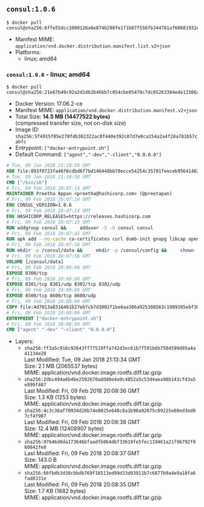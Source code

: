 ## `consul:1.0.6`

```console
$ docker pull consul@sha256:6ffe55dcc1000126a6e874b298fe1f1b87f556fb344781af60681932e408ec6a
```

-	Manifest MIME: `application/vnd.docker.distribution.manifest.list.v2+json`
-	Platforms:
	-	linux; amd64

### `consul:1.0.6` - linux; amd64

```console
$ docker pull consul@sha256:21e67b49c92a2d2d62b46bb7c054cbe05470c7dc05263384ede11506a39914f2
```

-	Docker Version: 17.06.2-ce
-	Manifest MIME: `application/vnd.docker.distribution.manifest.v2+json`
-	Total Size: **14.5 MB (14477522 bytes)**  
	(compressed transfer size, not on-disk size)
-	Image ID: `sha256:5f4915f05e270fdb302322ac0f440e392c07d7e0ca154a2a4f28a781b57cabfc`
-	Entrypoint: `["docker-entrypoint.sh"]`
-	Default Command: `["agent","-dev","-client","0.0.0.0"]`

```dockerfile
# Tue, 09 Jan 2018 21:10:58 GMT
ADD file:093f0723fa46f6cdbd6f7bd146448bb70ecce54254c35701feeceb956414622f in / 
# Tue, 09 Jan 2018 21:10:58 GMT
CMD ["/bin/sh"]
# Fri, 09 Feb 2018 20:07:14 GMT
MAINTAINER Preetha Appan <preetha@hashicorp.com> (@preetapan)
# Fri, 09 Feb 2018 20:07:14 GMT
ENV CONSUL_VERSION=1.0.6
# Fri, 09 Feb 2018 20:07:14 GMT
ENV HASHICORP_RELEASES=https://releases.hashicorp.com
# Fri, 09 Feb 2018 20:07:15 GMT
RUN addgroup consul &&     adduser -S -G consul consul
# Fri, 09 Feb 2018 20:07:45 GMT
RUN apk add --no-cache ca-certificates curl dumb-init gnupg libcap openssl su-exec &&     gpg --keyserver pgp.mit.edu --recv-keys 91A6E7F85D05C65630BEF18951852D87348FFC4C &&     mkdir -p /tmp/build &&     cd /tmp/build &&     wget ${HASHICORP_RELEASES}/consul/${CONSUL_VERSION}/consul_${CONSUL_VERSION}_linux_amd64.zip &&     wget ${HASHICORP_RELEASES}/consul/${CONSUL_VERSION}/consul_${CONSUL_VERSION}_SHA256SUMS &&     wget ${HASHICORP_RELEASES}/consul/${CONSUL_VERSION}/consul_${CONSUL_VERSION}_SHA256SUMS.sig &&     gpg --batch --verify consul_${CONSUL_VERSION}_SHA256SUMS.sig consul_${CONSUL_VERSION}_SHA256SUMS &&     grep consul_${CONSUL_VERSION}_linux_amd64.zip consul_${CONSUL_VERSION}_SHA256SUMS | sha256sum -c &&     unzip -d /bin consul_${CONSUL_VERSION}_linux_amd64.zip &&     cd /tmp &&     rm -rf /tmp/build &&     apk del gnupg openssl &&     rm -rf /root/.gnupg
# Fri, 09 Feb 2018 20:07:56 GMT
RUN mkdir -p /consul/data &&     mkdir -p /consul/config &&     chown -R consul:consul /consul
# Fri, 09 Feb 2018 20:07:56 GMT
VOLUME [/consul/data]
# Fri, 09 Feb 2018 20:08:08 GMT
EXPOSE 8300/tcp
# Fri, 09 Feb 2018 20:08:08 GMT
EXPOSE 8301/tcp 8301/udp 8302/tcp 8302/udp
# Fri, 09 Feb 2018 20:08:08 GMT
EXPOSE 8500/tcp 8600/tcp 8600/udp
# Fri, 09 Feb 2018 20:08:09 GMT
COPY file:4d7013a8316461b27eb7cb7d1002f1be6aa386a925388563c1989385ebf30c2c in /usr/local/bin/docker-entrypoint.sh 
# Fri, 09 Feb 2018 20:08:09 GMT
ENTRYPOINT ["docker-entrypoint.sh"]
# Fri, 09 Feb 2018 20:08:09 GMT
CMD ["agent" "-dev" "-client" "0.0.0.0"]
```

-	Layers:
	-	`sha256:ff3a5c916c92643ff77519ffa742d3ec61b7f591b6b7504599d95a4a41134e28`  
		Last Modified: Tue, 09 Jan 2018 21:13:34 GMT  
		Size: 2.1 MB (2065537 bytes)  
		MIME: application/vnd.docker.image.rootfs.diff.tar.gzip
	-	`sha256:2dbc494a6b46e2592670addd0e4a9c4852a5c53d4aea98b143cf43a5e899f407`  
		Last Modified: Fri, 09 Feb 2018 20:08:36 GMT  
		Size: 1.3 KB (1253 bytes)  
		MIME: application/vnd.docker.image.rootfs.diff.tar.gzip
	-	`sha256:4c3c36af70934d20b74e8025e648c8a1b98a92875c09225e08ed3ed07cf4f907`  
		Last Modified: Fri, 09 Feb 2018 20:08:38 GMT  
		Size: 12.4 MB (12408907 bytes)  
		MIME: application/vnd.docker.image.rootfs.diff.tar.gzip
	-	`sha256:97646d0da173646bfaadfb064dbf33619fe5fec119461a21f96792f060642fe8`  
		Last Modified: Fri, 09 Feb 2018 20:08:37 GMT  
		Size: 143.0 B  
		MIME: application/vnd.docker.image.rootfs.diff.tar.gzip
	-	`sha256:66fbdb3d38cbbdb769f16513ed99d33d93911b7c6877b9a4e9a18fa6fad8331e`  
		Last Modified: Fri, 09 Feb 2018 20:08:35 GMT  
		Size: 1.7 KB (1682 bytes)  
		MIME: application/vnd.docker.image.rootfs.diff.tar.gzip
